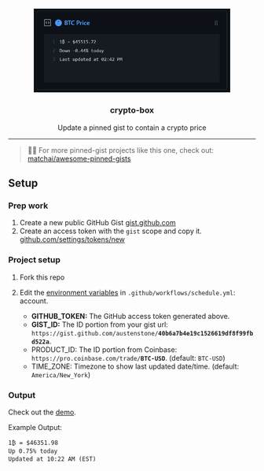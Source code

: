 <p align="center">
  <img width="400" src="./screenshot.png">
  <h3 align="center">crypto-box</h3>
  <p align="center">Update a pinned gist to contain a crypto price</p>
</p>

---

> 📌✨ For more pinned-gist projects like this one, check out: [matchai/awesome-pinned-gists](https://github.com/matchai/awesome-pinned-gists)

## Setup

### Prep work

1. Create a new public GitHub Gist [gist.github.com](https://gist.github.com/)
1. Create an access token with the `gist` scope and copy it. [github.com/settings/tokens/new](https://github.com/settings/tokens/new)

### Project setup

1. Fork this repo
1. Edit the [environment variables](https://github.com/austenstone/crypto-box/blob/main/.github/workflows/schedule.yml) in `.github/workflows/schedule.yml`:
   account.

   - **GITHUB_TOKEN:** The GitHub access token generated above.
   - **GIST_ID:** The ID portion from your gist url: `https://gist.github.com/austenstone/`**`40b6a7b4e19c1526619df8f99fbd522a`**.
   - PRODUCT_ID: The ID portion from Coinbase: `https://pro.coinbase.com/trade/`**`BTC-USD`**. (default: `BTC-USD`)
   - TIME_ZONE: Timezone to show last updated date/time. (default: `America/New_York`)

### Output

Check out the [demo](https://gist.github.com/austenstone/40b6a7b4e19c1526619df8f99fbd522a).

Example Output:

```
1₿ = $46351.98
Up 0.75% today
Updated at 10:22 AM (EST)
```
